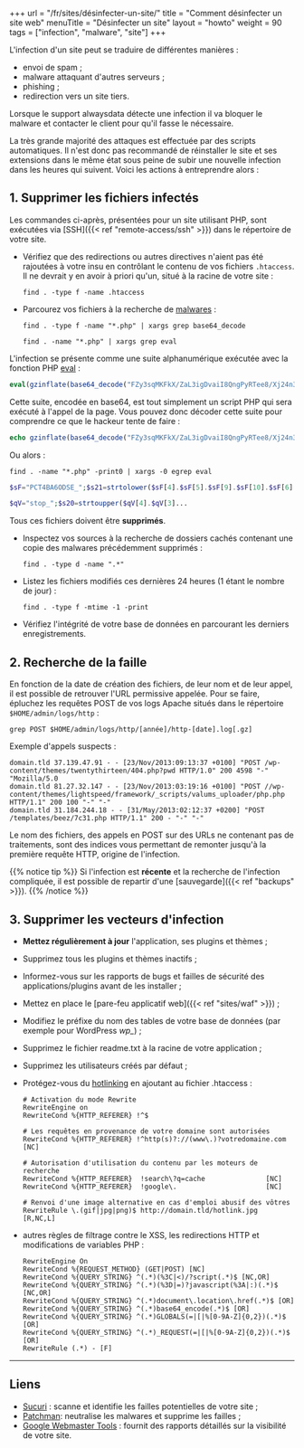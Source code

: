 +++
url = "/fr/sites/désinfecter-un-site/"
title = "Comment désinfecter un site web"
menuTitle = "Désinfecter un site"
layout = "howto"
weight = 90
tags = ["infection", "malware", "site"]
+++

L'infection d'un site peut se traduire de différentes manières :

- envoi de spam ;
- malware attaquant d'autres serveurs ;
- phishing ;
- redirection vers un site tiers.

Lorsque le support alwaysdata détecte une infection il va bloquer le malware et contacter le client pour qu'il fasse le nécessaire.

La très grande majorité des attaques est effectuée par des scripts automatiques. Il n'est donc pas recommandé de réinstaller le site et ses extensions dans le même état sous peine de subir une nouvelle infection dans les heures qui suivent. Voici les actions à entreprendre alors :

## 1. Supprimer les fichiers infectés

Les commandes ci-après, présentées pour un site utilisant PHP, sont exécutées via [SSH]({{< ref "remote-access/ssh" >}}) dans le répertoire de votre site.

- Vérifiez que des redirections ou autres directives n'aient pas été rajoutées à votre insu en contrôlant le contenu de vos fichiers `.htaccess`. Il ne devrait y en avoir à priori qu'un, situé à la racine de votre site :

    ```
    find . -type f -name .htaccess
    ```
- Parcourez vos fichiers à la recherche de [malwares](http://fr.wikipedia.org/wiki/Logiciel_malveillant) :

    ```
    find . -type f -name "*.php" | xargs grep base64_decode
    ```
    
    ```
    find . -name "*.php" | xargs grep eval
    ```

L'infection se présente comme une suite alphanumérique exécutée avec la fonction PHP [eval](http://www.php.net/manual/fr/function.eval.php) :

```php
eval(gzinflate(base64_decode("FZy3sqMKFkX/ZaL3igDvaiI8QngPyRTee8/Xj24n3UFfCcE5e6+li1ScSf9P9TZj2Sd78U+abAWB/S8vsikv/vmPGL9ie7zfvQtBPE2Nzt4HaPd3Q0M1RB6eMYgHwFxCOF+T7/ppow3C7Tl5m9bcQWIs4uYlcw4Envy7f1QeBO4UpzkUACLAO8UvWkhraTtMMWF5rcCGA10u37A0klvx9GzqtUvc2arSuDhOsuvsRdbfTEW1C2IEAhBYr5uEHE/e4voIvKAhvBQJVQg0FD6i6KITcQ97cKjF7dSikH5jVZkgtqk/WoMZgF7NJmjon4izeYBw1d9Ll3Avr5O3g3LzoM192DV8f0tn/FJGIyGRo92...")));
```

Cette suite, encodée en base64, est tout simplement un script PHP qui sera exécuté à l'appel de la page.
Vous pouvez donc décoder cette suite pour comprendre ce que le hackeur tente de faire :

```php
echo gzinflate(base64_decode("FZy3sqMKFkX/ZaL3igDvaiI8QngPyRTee8/Xj24n3UFfCcE5e6..."));
```

Ou alors :

```
find . -name "*.php" -print0 | xargs -0 egrep eval
```

```php
$sF="PCT4BA6ODSE_";$s21=strtolower($sF[4].$sF[5].$sF[9].$sF[10].$sF[6]...
```

```php
$qV="stop_";$s20=strtoupper($qV[4].$qV[3]...
```

Tous ces fichiers doivent être **supprimés**.

-   Inspectez vos sources à la recherche de dossiers cachés contenant une copie des malwares précédemment supprimés :

    ```
    find . -type d -name ".*"
    ```

-   Listez les fichiers modifiés ces dernières 24 heures (1 étant le nombre de jour) :

    ```
    find . -type f -mtime -1 -print
    ```

-   Vérifiez l'intégrité de votre base de données en parcourant les derniers enregistrements.

## 2. Recherche de la faille

En fonction de la date de création des fichiers, de leur nom et de leur appel, il est possible de retrouver l'URL permissive appelée.
Pour se faire, épluchez les requêtes POST de vos logs Apache situés dans le répertoire `$HOME/admin/logs/http` :

```
grep POST $HOME/admin/logs/http/[année]/http-[date].log[.gz]
```

Exemple d'appels suspects :

```
domain.tld 37.139.47.91 - - [23/Nov/2013:09:13:37 +0100] "POST /wp-content/themes/twentythirteen/404.php?pwd HTTP/1.0" 200 4598 "-" "Mozilla/5.0 
domain.tld 81.27.32.147 - - [23/Nov/2013:03:19:16 +0100] "POST //wp-content/themes/lightspeed/framework/_scripts/valums_uploader/php.php HTTP/1.1" 200 100 "-" "-"
domain.tld 31.184.244.18 - - [31/May/2013:02:12:37 +0200] "POST /templates/beez/7c31.php HTTP/1.1" 200 - "-" "-"
```

Le nom des fichiers, des appels en POST sur des URLs ne contenant pas de traitements, sont des indices vous permettant de remonter jusqu'à la première requête HTTP, origine de l'infection.

{{% notice tip %}}
Si l'infection est **récente** et la recherche de l'infection compliquée, il est possible de repartir d'une [sauvegarde]({{< ref "backups" >}}).
{{% /notice %}}

## 3. Supprimer les vecteurs d'infection

- **Mettez régulièrement à jour** l'application, ses plugins et thèmes ;
- Supprimez tous les plugins et thèmes inactifs ;
- Informez-vous sur les rapports de bugs et failles de sécurité des applications/plugins avant de les installer ;
- Mettez en place le [pare-feu applicatif web]({{< ref "sites/waf" >}}) ;
- Modifiez le préfixe du nom des tables de votre base de données (par exemple pour WordPress _wp\__) ;
- Supprimez le fichier readme.txt à la racine de votre application ;
- Supprimez les utilisateurs créés par défaut ;
- Protégez-vous du [hotlinking](http://fr.wikipedia.org/wiki/Hotlinking) en ajoutant au fichier .htaccess :

    ```
    # Activation du mode Rewrite
    RewriteEngine on
    RewriteCond %{HTTP_REFERER} !^$

    # Les requêtes en provenance de votre domaine sont autorisées
    RewriteCond %{HTTP_REFERER} !^http(s)?://(www\.)?votredomaine.com [NC]

    # Autorisation d'utilisation du contenu par les moteurs de recherche
    RewriteCond %{HTTP_REFERER}  !search\?q=cache               [NC]
    RewriteCond %{HTTP_REFERER}  !google\.                      [NC]

    # Renvoi d'une image alternative en cas d'emploi abusif des vôtres
    RewriteRule \.(gif|jpg|png)$ http://domain.tld/hotlink.jpg  [R,NC,L]
    ```

- autres règles de filtrage contre le XSS, les redirections HTTP et modifications de variables PHP :

    ```
    RewriteEngine On
    RewriteCond %{REQUEST_METHOD} (GET|POST) [NC]
    RewriteCond %{QUERY_STRING} ^(.*)(%3C|<)/?script(.*)$ [NC,OR]
    RewriteCond %{QUERY_STRING} ^(.*)(%3D|=)?javascript(%3A|:)(.*)$ [NC,OR]
    RewriteCond %{QUERY_STRING} ^(.*)document\.location\.href(.*)$ [OR]
    RewriteCond %{QUERY_STRING} ^(.*)base64_encode(.*)$ [OR]
    RewriteCond %{QUERY_STRING} ^(.*)GLOBALS(=|[|%[0-9A-Z]{0,2})(.*)$ [OR]
    RewriteCond %{QUERY_STRING} ^(.*)_REQUEST(=|[|%[0-9A-Z]{0,2})(.*)$ [OR]
    RewriteRule (.*) - [F]
    ```

---
## Liens

- [Sucuri](http://sucuri.net/) : scanne et identifie les failles potentielles de votre site ;
- [Patchman](https://www.patchman.co/): neutralise les malwares et supprime les failles ;
- [Google Webmaster Tools](https://www.google.com/webmasters/tools/home) : fournit des rapports détaillés sur la visibilité de votre site.

